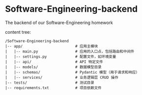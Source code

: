 # Software-Engineering-backend
The backend of our Software-Engineering homework

content tree:

```
/Software-Engineering-backend
|-- app/                        # 应用主模块       
|   |-- main.py                 # 应用的入口点，包括路由和中间件
|   |-- settings.py             # 配置文件，如环境变量
|   |-- api/                    # API 特定文件
|   |-- models/                 # 数据模型目录
|   |-- schemas/                # Pydantic 模型（用于请求和响应）
|   |-- services/               # 业务逻辑层 CRUD 操作
|-- tests/                      # 测试目录
|-- requirements.txt            # 项目依赖文件
```

